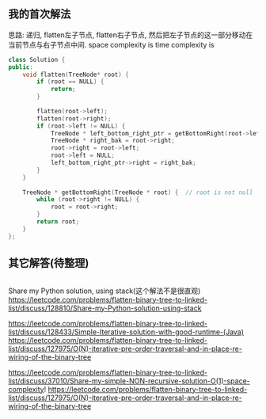## 我的首次解法
思路: 递归, flatten左子节点, flatten右子节点, 然后把左子节点的这一部分移动在当前节点与右子节点中间.
space complexity is
time complexity is

```c++
class Solution {
public:
    void flatten(TreeNode* root) {
        if (root == NULL) {
            return;
        }
        
        flatten(root->left);
        flatten(root->right);
        if (root->left != NULL) {
            TreeNode * left_bottom_right_ptr = getBottomRight(root->left);
            TreeNode * right_bak = root->right;
            root->right = root->left;
            root->left = NULL;
            left_bottom_right_ptr->right = right_bak;
        }
    }
    
    TreeNode * getBottomRight(TreeNode * root) {  // root is not null
        while (root->right != NULL) {
            root = root->right;
        }
        return root;
    }
};

```


## 其它解答(待整理)

```c++

```
Share my Python solution, using stack(这个解法不是很直观)
https://leetcode.com/problems/flatten-binary-tree-to-linked-list/discuss/128810/Share-my-Python-solution-using-stack

https://leetcode.com/problems/flatten-binary-tree-to-linked-list/discuss/128433/Simple-Iterative-solution-with-good-runtime-(Java)
https://leetcode.com/problems/flatten-binary-tree-to-linked-list/discuss/127975/O(N)-iterative-pre-order-traversal-and-in-place-re-wiring-of-the-binary-tree

https://leetcode.com/problems/flatten-binary-tree-to-linked-list/discuss/37010/Share-my-simple-NON-recursive-solution-O(1)-space-complexity!
https://leetcode.com/problems/flatten-binary-tree-to-linked-list/discuss/127975/O(N)-iterative-pre-order-traversal-and-in-place-re-wiring-of-the-binary-tree